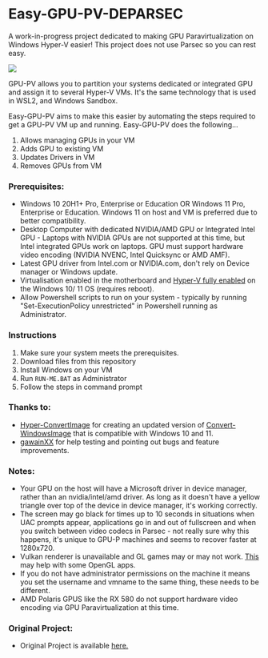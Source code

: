 # Easy-GPU-PV-DEPARSEC
A work-in-progress project dedicated to making GPU Paravirtualization on Windows Hyper-V easier!
This project does not use Parsec so you can rest easy.

![](https://i.imgur.com/pRlwa4n.gif)

GPU-PV allows you to partition your systems dedicated or integrated GPU and assign it to several Hyper-V VMs.  It's the same technology that is used in WSL2, and Windows Sandbox.

Easy-GPU-PV aims to make this easier by automating the steps required to get a GPU-PV VM up and running.
Easy-GPU-PV does the following...
1. Allows managing GPUs in your VM
2. Adds GPU to existing VM
3. Updates Drivers in VM
4. Removes GPUs from VM

### Prerequisites:
* Windows 10 20H1+ Pro, Enterprise or Education OR Windows 11 Pro, Enterprise or Education.  Windows 11 on host and VM is preferred due to better compatibility.
* Desktop Computer with dedicated NVIDIA/AMD GPU or Integrated Intel GPU - Laptops with NVIDIA GPUs are not supported at this time, but Intel integrated GPUs work on laptops.  GPU must support hardware video encoding (NVIDIA NVENC, Intel Quicksync or AMD AMF).
* Latest GPU driver from Intel.com or NVIDIA.com, don't rely on Device manager or Windows update.
* Virtualisation enabled in the motherboard and [Hyper-V fully enabled](https://docs.microsoft.com/en-us/virtualization/hyper-v-on-windows/quick-start/enable-hyper-v) on the Windows 10/ 11 OS (requires reboot).
* Allow Powershell scripts to run on your system - typically by running "Set-ExecutionPolicy unrestricted" in Powershell running as Administrator.

### Instructions
1. Make sure your system meets the prerequisites.
2. Download files from this repository
3. Install Windows on your VM
4. Run ```RUN-ME.BAT``` as Administrator
5. Follow the steps in command prompt

### Thanks to:
- [Hyper-ConvertImage](https://github.com/tabs-not-spaces/Hyper-ConvertImage) for creating an updated version of [Convert-WindowsImage](https://github.com/MicrosoftDocs/Virtualization-Documentation/tree/master/hyperv-tools/Convert-WindowsImage) that is compatible with Windows 10 and 11.
- [gawainXX](https://github.com/gawainXX) for help testing and pointing out bugs and feature improvements.


### Notes:
- Your GPU on the host will have a Microsoft driver in device manager, rather than an nvidia/intel/amd driver. As long as it doesn't have a yellow triangle over top of the device in device manager, it's working correctly.
- The screen may go black for times up to 10 seconds in situations when UAC prompts appear, applications go in and out of fullscreen and when you switch between video codecs in Parsec - not really sure why this happens, it's unique to GPU-P machines and seems to recover faster at 1280x720.
- Vulkan renderer is unavailable and GL games may or may not work.  [This](https://www.microsoft.com/en-us/p/opencl-and-opengl-compatibility-pack/9nqpsl29bfff?SilentAuth=1&wa=wsignin1.0#activetab=pivot:overviewtab) may help with some OpenGL apps.
- If you do not have administrator permissions on the machine it means you set the username and vmname to the same thing, these needs to be different.
- AMD Polaris GPUS like the RX 580 do not support hardware video encoding via GPU Paravirtualization at this time.

### Original Project:
- Original Project is available [here.](https://github.com/jamesstringerparsec/Easy-GPU-PV)
